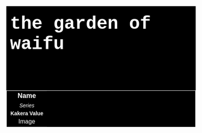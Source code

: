 <html>
<head>
<title></title>
<style>
table {
  background-color: black;
  color: white;
  border: 1px solid white;
  text-align: center;
}
.wrapper {
  background-color: black;
  color: white;
  font-family: Arial;
}
.header {
padding-top: 20px;
padding-bottom: 80px;
padding-left: 10px;
margin-left: auto;
margin-right: auto;
font-size: 48px;
font-weight: bold;
font-family: Courier;
color: white;
}
.name {
  font-size: 18px;
  font-weight: bold;
}
.series {
  font-size: 14px;
  font-style: italic;
}
.kv {
  font-size: 14px;
  font-weight: bold;
  padding-left: 10px;
  padding-right: 10px;
}
</style>
</head>
<div class="wrapper">
  <div class="header">the garden of waifu</div>
  <table>
    <tbody>
      <tr>
        <td class="name">
          Name
        </td>
      </tr>
      <tr>
        <td class="series">
          Series
        </td>
      </tr>
      <tr>
        <td class="kv">
          Kakera Value
        </td>
      </tr>
      <tr>
        <td>
          Image
        </td>
      </tr>
    </tbody>
  </table>
</div>

<script>
var waifu1 = {name:"Mai Sakurajima", series:"Seishun Buta Yarou wa Bunny Girl Senpai no Yume wo Minai - Rascal Does Not Dream of Bunny Girl Senpai", kakera:1256, image:"w1"};
var waifu2 = {name:"Mashiro Shiina", series:"Sakura-sou no Pet na Kanojo - The Pet Girl of Sakurasou", kakera:742, image:"w2"};
var waifu3 = {name:"Asuna Yuuki", series:"Sword Art Online", kakera: 1378, image:"w3"};

var waifus = [waifu1, waifu2, waifu3]

document.getElementById("name").innerHTML = waifus[0].name;

</script>
</html>
